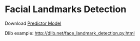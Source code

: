 # Facial Landmarks Detection

Download [Predictor Model](http://dlib.net/files/shape_predictor_68_face_landmarks.dat.bz2)


Dlib example: http://dlib.net/face_landmark_detection.py.html